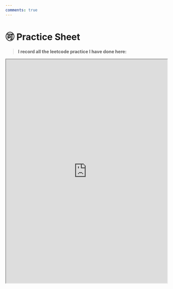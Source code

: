 ```yaml
---
comments: true
---
```


# **:accept: Practice Sheet**

>**I record all the leetcode practice I have done here:**

<iframe width="100%" height="700" src="https://docs.google.com/spreadsheets/d/1qjvmZuL7JQvQuXHr94Cs5Y9Ssi2T233B/edit?usp=sharing&ouid=110152388408922065147&rtpof=true&sd=true"></iframe>
